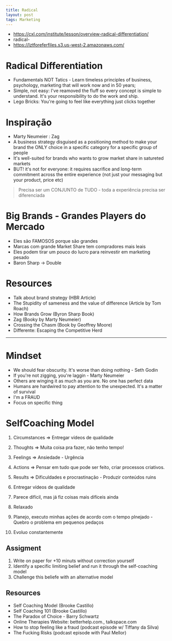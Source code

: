 ```yaml
---
title: Radical
layout: post
tags: Marketing
---
```


- https://cxl.com/institute/lesson/overview-radical-differentiation/
- radical-
- https://lztforeferfiles.s3.us-west-2.amazonaws.com/

# Radical Differentiation
- Fundamentals NOT Tatics - Learn timeless principles of business, psychology, marketing that will work now and in 50 years; 
- Simple, not easy: I've reamoved the fluff so every concept is simple to understand. It's your responsibility to do the work and ship. 
- Lego Bricks: You're going to feel like everything just clicks together 

# Inspiração 
- Marty Neumeier : Zag 
- A business strategy disguised as a positioning method to make your brand the ONLY choice in a specific category for a specific group of people
- It's well-suited for brands who wants to grow market share in satureted markets 
- BUT! it's not for everyone: it requires sacrifice and long-term commitment across the entire experience (not just your messaging but your product, price etc)

> Precisa ser um CONJUNTO de TUDO - toda a experiência precisa ser diferenciada 

# Big Brands - Grandes Players do Mercado  
- Eles são FAMOSOS porque são grandes
- Marcas com grande Market Share tem compradores mais leais
- Eles podem tirar um pouco do lucro para reinvestir em marketing pesado 
- Baron Sharp -> Double 

# Resources
- Talk about brand strategy (HBR Article)
- The Stupidity of sameness and the value of difference (Article by Tom Roach)
- How Brands Grow (Byron Sharp Book)
- Zag (Booky by Marty Neumeier)
- Crossing the Chasm (Book by Geoffrey Moore) 
- Differente: Escaping the Competitive Herd 

---

# Mindset
- We should fear obscurity. It's worse than doing nothing - Seth Godin
- If you're not zigging, you're laggin - Marty Neumeier
- Others are winging it as much as you are. No one has perfect data 
- Humans are hardwired to pay attention to the unexpected. It's a matter of survival 
- I'm a FRAUD
- Focus on specific thing 

# SelfCoaching Model
1. Circumstances => Entregar vídeos de qualidade 
2. Thoughts => Muita coisa pra fazer, não tenho tempo! 
3. Feelings => Ansiedade - Urgência 
4. Actions => Pensar em tudo que pode ser feito, criar processos criativos. 
5. Results => Dificuldades e procrastinação - Produzir conteúdos ruins

1. Entregar vídeos de qualidade
2. Parece difícil, mas já fiz coisas mais difíceis ainda
3. Relaxado 
4. Planejo, executo minhas ações de acordo com o tempo plnejado  - Quebro o problema em pequenos pedaços 
5. Evoluo constantemente 

## Assigment 
1. Write on paper for +10 minuts without correction yourself
2. Identify a specific limiting belief and run it through the self-coaching model 
3. Challenge this beliefe with an alternative model 

## Resources 
- Self Coaching Model (Brooke Castillo)
- Self Coaching 101 (Brooke Castillo)
- The Paradox of Choice - Barry Schwartz 
- Online Therapies Website: betterhelp.com., talkspace.com
- How to stop feeling like a fraud (podcast episode w/ Tiffany da Silva)
- The Fucking Risks (podcast episode with Paul Mellor)